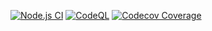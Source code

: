 [![Node.js CI](https://github.com/zolotyh/romka/actions/workflows/ci.yaml/badge.svg)](https://github.com/zolotyh/romka/actions/workflows/ci.yaml)
[![CodeQL](https://github.com/zolotyh/romka/actions/workflows/codeql-analysis.yml/badge.svg)](https://github.com/zolotyh/romka/actions/workflows/codeql-analysis.yml)
[![Codecov Coverage](https://img.shields.io/codecov/c/github/zolotyh/romka/&lt;main>.svg?style=flat-square)](https://codecov.io/gh/zolotyh/romka/)
